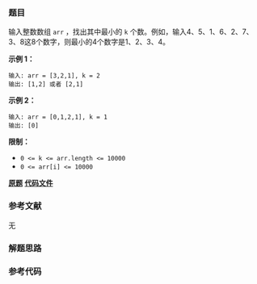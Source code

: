 ### 题目
输入整数数组 `arr` ，找出其中最小的 `k` 个数。例如，输入4、5、1、6、2、7、3、8这8个数字，则最小的4个数字是1、2、3、4。



**示例 1：**

    
    
    输入: arr = [3,2,1], k = 2
    输出: [1,2] 或者 [2,1]
    

**示例 2：**

    
    
    输入: arr = [0,1,2,1], k = 1
    输出: [0]



**限制：**

  * `0 <= k <= arr.length <= 10000`
  * `0 <= arr[i] <= 10000`

 **[原题](https://leetcode-cn.com/problems/zui-xiao-de-kge-shu-lcof/)**    **[代码文件]()**


### 参考文献
无

### 解题思路




### 参考代码

```go


```




